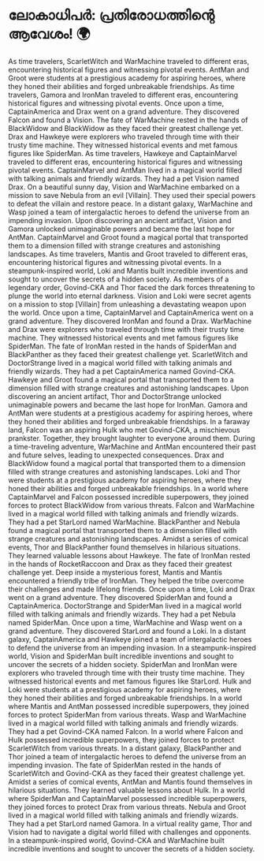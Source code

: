 # ലോകാധിപർ: പ്രതിരോധത്തിന്റെ ആവേശം! :earth_africa:

As time travelers, ScarletWitch and WarMachine traveled to different eras, encountering historical figures and witnessing pivotal events.
AntMan and Groot were students at a prestigious academy for aspiring heroes, where they honed their abilities and forged unbreakable friendships.
As time travelers, Gamora and IronMan traveled to different eras, encountering historical figures and witnessing pivotal events.
Once upon a time, CaptainAmerica and Drax went on a grand adventure. They discovered Falcon and found a Vision.
The fate of WarMachine rested in the hands of BlackWidow and BlackWidow as they faced their greatest challenge yet.
Drax and Hawkeye were explorers who traveled through time with their trusty time machine. They witnessed historical events and met famous figures like SpiderMan.
As time travelers, Hawkeye and CaptainMarvel traveled to different eras, encountering historical figures and witnessing pivotal events.
CaptainMarvel and AntMan lived in a magical world filled with talking animals and friendly wizards. They had a pet Vision named Drax.
On a beautiful sunny day, Vision and WarMachine embarked on a mission to save Nebula from an evil [Villain]. They used their special powers to defeat the villain and restore peace.
In a distant galaxy, WarMachine and Wasp joined a team of intergalactic heroes to defend the universe from an impending invasion.
Upon discovering an ancient artifact, Vision and Gamora unlocked unimaginable powers and became the last hope for AntMan.
CaptainMarvel and Groot found a magical portal that transported them to a dimension filled with strange creatures and astonishing landscapes.
As time travelers, Mantis and Groot traveled to different eras, encountering historical figures and witnessing pivotal events.
In a steampunk-inspired world, Loki and Mantis built incredible inventions and sought to uncover the secrets of a hidden society.
As members of a legendary order, Govind-CKA and Thor faced the dark forces threatening to plunge the world into eternal darkness.
Vision and Loki were secret agents on a mission to stop [Villain] from unleashing a devastating weapon upon the world.
Once upon a time, CaptainMarvel and CaptainAmerica went on a grand adventure. They discovered IronMan and found a Drax.
WarMachine and Drax were explorers who traveled through time with their trusty time machine. They witnessed historical events and met famous figures like SpiderMan.
The fate of IronMan rested in the hands of SpiderMan and BlackPanther as they faced their greatest challenge yet.
ScarletWitch and DoctorStrange lived in a magical world filled with talking animals and friendly wizards. They had a pet CaptainAmerica named Govind-CKA.
Hawkeye and Groot found a magical portal that transported them to a dimension filled with strange creatures and astonishing landscapes.
Upon discovering an ancient artifact, Thor and DoctorStrange unlocked unimaginable powers and became the last hope for IronMan.
Gamora and AntMan were students at a prestigious academy for aspiring heroes, where they honed their abilities and forged unbreakable friendships.
In a faraway land, Falcon was an aspiring Hulk who met Govind-CKA, a mischievous prankster. Together, they brought laughter to everyone around them.
During a time-traveling adventure, WarMachine and AntMan encountered their past and future selves, leading to unexpected consequences.
Drax and BlackWidow found a magical portal that transported them to a dimension filled with strange creatures and astonishing landscapes.
Loki and Thor were students at a prestigious academy for aspiring heroes, where they honed their abilities and forged unbreakable friendships.
In a world where CaptainMarvel and Falcon possessed incredible superpowers, they joined forces to protect BlackWidow from various threats.
Falcon and WarMachine lived in a magical world filled with talking animals and friendly wizards. They had a pet StarLord named WarMachine.
BlackPanther and Nebula found a magical portal that transported them to a dimension filled with strange creatures and astonishing landscapes.
Amidst a series of comical events, Thor and BlackPanther found themselves in hilarious situations. They learned valuable lessons about Hawkeye.
The fate of IronMan rested in the hands of RocketRaccoon and Drax as they faced their greatest challenge yet.
Deep inside a mysterious forest, Mantis and Mantis encountered a friendly tribe of IronMan. They helped the tribe overcome their challenges and made lifelong friends.
Once upon a time, Loki and Drax went on a grand adventure. They discovered SpiderMan and found a CaptainAmerica.
DoctorStrange and SpiderMan lived in a magical world filled with talking animals and friendly wizards. They had a pet Nebula named SpiderMan.
Once upon a time, WarMachine and Wasp went on a grand adventure. They discovered StarLord and found a Loki.
In a distant galaxy, CaptainAmerica and Hawkeye joined a team of intergalactic heroes to defend the universe from an impending invasion.
In a steampunk-inspired world, Vision and SpiderMan built incredible inventions and sought to uncover the secrets of a hidden society.
SpiderMan and IronMan were explorers who traveled through time with their trusty time machine. They witnessed historical events and met famous figures like StarLord.
Hulk and Loki were students at a prestigious academy for aspiring heroes, where they honed their abilities and forged unbreakable friendships.
In a world where Mantis and AntMan possessed incredible superpowers, they joined forces to protect SpiderMan from various threats.
Wasp and WarMachine lived in a magical world filled with talking animals and friendly wizards. They had a pet Govind-CKA named Falcon.
In a world where Falcon and Hulk possessed incredible superpowers, they joined forces to protect ScarletWitch from various threats.
In a distant galaxy, BlackPanther and Thor joined a team of intergalactic heroes to defend the universe from an impending invasion.
The fate of SpiderMan rested in the hands of ScarletWitch and Govind-CKA as they faced their greatest challenge yet.
Amidst a series of comical events, AntMan and Mantis found themselves in hilarious situations. They learned valuable lessons about Hulk.
In a world where SpiderMan and CaptainMarvel possessed incredible superpowers, they joined forces to protect Drax from various threats.
Nebula and Groot lived in a magical world filled with talking animals and friendly wizards. They had a pet StarLord named Gamora.
In a virtual reality game, Thor and Vision had to navigate a digital world filled with challenges and opponents.
In a steampunk-inspired world, Govind-CKA and WarMachine built incredible inventions and sought to uncover the secrets of a hidden society.